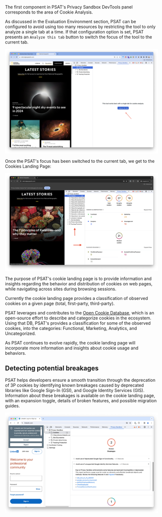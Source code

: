 The first component in PSAT's Privacy Sandbox DevTools panel corresponds to the area of Cookie Analysis.

As discussed in the Evaluation Environment section, PSAT can be configured to avoid using too many resources by restricting the tool to only analyze a single tab at a time. If that configuration option is set, PSAT presents an `Analyze this tab` button to switch the focus of the tool to the current tab.

<img width="742" alt="PSAT Cookie Landing Page" src="images/cookie-analysis/analyze-this-tab.png">

Once the PSAT's focus has been switched to the current tab, we get to the Cookies Landing Page:

<img width="742" alt="PSAT Cookie Landing Page" src="images/cookie-analysis/cookie-landing-page.png">

The purpose of PSAT's cookie landing page is to provide information and insights regarding the behavior and distribution of cookies on web pages, while navigating across sites during browsing sessions.

Currently the cookie landing page provides a classification of observed cookies on a given page (total, first-party, third-party).

PSAT leverages and contributes to the [Open Cookie Database](https://github.com/jkwakman/Open-Cookie-Database), which is an open-source effort to describe and categorize cookies in the ecosystem. Using that DB, PSAT's provides a classification for some of the observed cookies, into the categories: Functional, Marketing, Analytics, and Uncategorized.

As PSAT continues to evolve rapidly, the cookie landing page will incorporate more information and insights about cookie usage and behaviors.


## Detecting potential breakages

PSAT helps developers ensure a smooth transition through the deprecation of 3P cookies by identifying known breakages caused by deprecated libraries like Google Sign-In (GSI), and Google Identity Services (GIS). Information about these breakages is available on the cookie landing page, with an expansion toggle, details of broken features, and possible migration guides.

<img width="742" alt="PSAT Breakage Detection" src="images/features/breakage-detection/psat_v0.5_breakage_detection_07_02.jpg">
